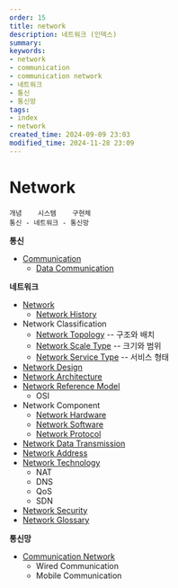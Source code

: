 ```yaml
---
order: 15
title: network
description: 네트워크 (인덱스)
summary:
keywords:
- network
- communication
- communication network
- 네트워크
- 통신
- 통신망
tags:
- index
- network
created_time: 2024-09-09 23:03
modified_time: 2024-11-28 23:09
---
```


# Network

```
개념    시스템    구현체
통신 - 네트워크 - 통신망
```


**통신**
- [Communication](./communication/index.md)
  - [Data Communication](./communication/data-communication.md)

**네트워크**
- [Network](./network.md)
  - [Network History](./network-history.md)
- Network Classification
  - [Network Topology](./network-type-topology.md) -- 구조와 배치
  - [Network Scale Type](./network-type-scale.md)  -- 크기와 범위
  - [Network Service Type](./network-type-service.md) -- 서비스 형태
- [Network Design](./network-design.md)
- [Network Architecture](./network-architecture.md)
- [Network Reference Model](./network-reference-model.md)
  - OSI
- Network Component 
  - [Network Hardware](./network-hardware/index.md) 
  - [Network Software](./network-software/index.md)
  - [Network Protocol](./network-protocol/index.md)
- [Network Data Transmission](./network-data-transmission.md)
- [Network Address](./network-address.md)
- [Network Technology](./network-technology/index.md)
  - NAT
  - DNS
  - QoS
  - SDN
- [Network Security](./network-security/index.md)
- [Network Glossary](./network-glossary.md)

**통신망**
- [Communication Network](./communication-network/index.md)
  - Wired Communication
  - Mobile Communication